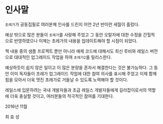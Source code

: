 # 인사말

`초레가`가 공동집필로 여러분께 인사를 드린지 어언 2년 반이란 세월이 흘렀다.

예상 밖으로 많은 분들이 `초레가`를 사랑해 주었고 그 동안 오탈자에 대한 수정을 간헐적으로 반영하였으나 이제는 초레가의 내용을 업데이트해야 할 시점이 되었다.

책 내용 중의 샘플 프로젝트 뿐만 아니라 예제 코드에 대해서도 최신 루비와 레일스 버전으로 대대적인 업그레이드 작업을 하여 `초레가2`를 릴리스한다.

예상하듯이 쉽지 않은 일이고 이 많은 분량을 혼자서 해결한다는 것은 불가능하다. 그 동안 이미 독자들이 초레가 업그레이드 작업에 대한 참여 의사를 표시해 주었고 이제 함께 힘을 모아서 더욱 멋진 초레가로 거들날 수 있도록 노력해야 할 것이다.

레일스에 입문하려는 국내 개발자들과 초급 레일스 개발자들에게 길라잡이로서의 역할에 더욱 충실할 것이고, 여러분들의 적극적인 참여를 기대한다.


2016년 11월

최 효 성
